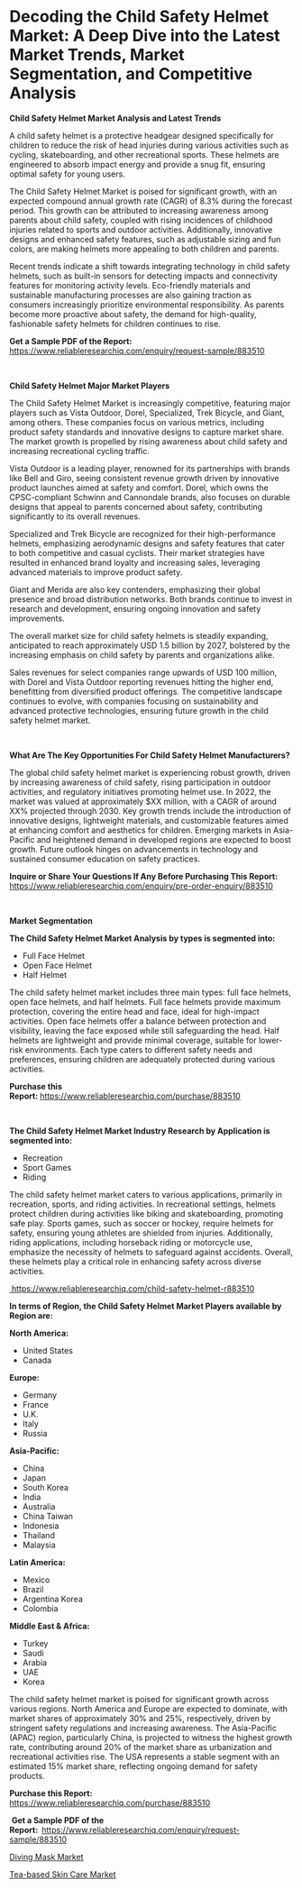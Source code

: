 <p><h1>Decoding the Child Safety Helmet Market: A Deep Dive into the Latest Market Trends, Market Segmentation, and Competitive Analysis</h1></p><p><strong>Child Safety Helmet Market Analysis and Latest Trends</strong></p>
<p><p>A child safety helmet is a protective headgear designed specifically for children to reduce the risk of head injuries during various activities such as cycling, skateboarding, and other recreational sports. These helmets are engineered to absorb impact energy and provide a snug fit, ensuring optimal safety for young users.</p><p>The Child Safety Helmet Market is poised for significant growth, with an expected compound annual growth rate (CAGR) of 8.3% during the forecast period. This growth can be attributed to increasing awareness among parents about child safety, coupled with rising incidences of childhood injuries related to sports and outdoor activities. Additionally, innovative designs and enhanced safety features, such as adjustable sizing and fun colors, are making helmets more appealing to both children and parents.</p><p>Recent trends indicate a shift towards integrating technology in child safety helmets, such as built-in sensors for detecting impacts and connectivity features for monitoring activity levels. Eco-friendly materials and sustainable manufacturing processes are also gaining traction as consumers increasingly prioritize environmental responsibility. As parents become more proactive about safety, the demand for high-quality, fashionable safety helmets for children continues to rise.</p></p>
<p><strong>Get a Sample PDF of the Report:&nbsp;</strong> <a href="https://www.reliableresearchiq.com/enquiry/request-sample/883510?utm_campaign=1876&utm_medium=2&utm_source=Github&utm_content=ia&utm_term=09022025&utm_id=child-safety-helmet">https://www.reliableresearchiq.com/enquiry/request-sample/883510</a></p>
<p>&nbsp;</p>
<p><strong>Child Safety Helmet Major Market Players</strong></p>
<p><p>The Child Safety Helmet Market is increasingly competitive, featuring major players such as Vista Outdoor, Dorel, Specialized, Trek Bicycle, and Giant, among others. These companies focus on various metrics, including product safety standards and innovative designs to capture market share. The market growth is propelled by rising awareness about child safety and increasing recreational cycling traffic.</p><p>Vista Outdoor is a leading player, renowned for its partnerships with brands like Bell and Giro, seeing consistent revenue growth driven by innovative product launches aimed at safety and comfort. Dorel, which owns the CPSC-compliant Schwinn and Cannondale brands, also focuses on durable designs that appeal to parents concerned about safety, contributing significantly to its overall revenues.</p><p>Specialized and Trek Bicycle are recognized for their high-performance helmets, emphasizing aerodynamic designs and safety features that cater to both competitive and casual cyclists. Their market strategies have resulted in enhanced brand loyalty and increasing sales, leveraging advanced materials to improve product safety.</p><p>Giant and Merida are also key contenders, emphasizing their global presence and broad distribution networks. Both brands continue to invest in research and development, ensuring ongoing innovation and safety improvements.</p><p>The overall market size for child safety helmets is steadily expanding, anticipated to reach approximately USD 1.5 billion by 2027, bolstered by the increasing emphasis on child safety by parents and organizations alike.</p><p>Sales revenues for select companies range upwards of USD 100 million, with Dorel and Vista Outdoor reporting revenues hitting the higher end, benefitting from diversified product offerings. The competitive landscape continues to evolve, with companies focusing on sustainability and advanced protective technologies, ensuring future growth in the child safety helmet market.</p></p>
<p>&nbsp;</p>
<p><strong>What Are The Key Opportunities For Child Safety Helmet Manufacturers?</strong></p>
<p><p>The global child safety helmet market is experiencing robust growth, driven by increasing awareness of child safety, rising participation in outdoor activities, and regulatory initiatives promoting helmet use. In 2022, the market was valued at approximately $XX million, with a CAGR of around XX% projected through 2030. Key growth trends include the introduction of innovative designs, lightweight materials, and customizable features aimed at enhancing comfort and aesthetics for children. Emerging markets in Asia-Pacific and heightened demand in developed regions are expected to boost growth. Future outlook hinges on advancements in technology and sustained consumer education on safety practices.</p></p>
<p><strong>Inquire or Share Your Questions If Any Before Purchasing This Report:</strong> <a href="https://www.reliableresearchiq.com/enquiry/pre-order-enquiry/883510?utm_campaign=1876&utm_medium=2&utm_source=Github&utm_content=ia&utm_term=09022025&utm_id=child-safety-helmet">https://www.reliableresearchiq.com/enquiry/pre-order-enquiry/883510</a></p>
<p>&nbsp;</p>
<p><strong>Market Segmentation</strong></p>
<p><strong>The Child Safety Helmet Market Analysis by types is segmented into:</strong></p>
<p><ul><li>Full Face Helmet</li><li>Open Face Helmet</li><li>Half Helmet</li></ul></p>
<p><p>The child safety helmet market includes three main types: full face helmets, open face helmets, and half helmets. Full face helmets provide maximum protection, covering the entire head and face, ideal for high-impact activities. Open face helmets offer a balance between protection and visibility, leaving the face exposed while still safeguarding the head. Half helmets are lightweight and provide minimal coverage, suitable for lower-risk environments. Each type caters to different safety needs and preferences, ensuring children are adequately protected during various activities.</p></p>
<p><strong>Purchase this Report:&nbsp;</strong><a href="https://www.reliableresearchiq.com/purchase/883510?utm_campaign=1876&utm_medium=2&utm_source=Github&utm_content=ia&utm_term=09022025&utm_id=child-safety-helmet">https://www.reliableresearchiq.com/purchase/883510</a></p>
<p>&nbsp;</p>
<p><strong>The Child Safety Helmet Market Industry Research by Application is segmented into:</strong></p>
<p><ul><li>Recreation</li><li>Sport Games</li><li>Riding</li></ul></p>
<p><p>The child safety helmet market caters to various applications, primarily in recreation, sports, and riding activities. In recreational settings, helmets protect children during activities like biking and skateboarding, promoting safe play. Sports games, such as soccer or hockey, require helmets for safety, ensuring young athletes are shielded from injuries. Additionally, riding applications, including horseback riding or motorcycle use, emphasize the necessity of helmets to safeguard against accidents. Overall, these helmets play a critical role in enhancing safety across diverse activities.</p></p>
<p><a href="https://www.reliableresearchiq.com/child-safety-helmet-r883510?utm_campaign=1876&utm_medium=2&utm_source=Github&utm_content=ia&utm_term=09022025&utm_id=child-safety-helmet">&nbsp;https://www.reliableresearchiq.com/child-safety-helmet-r883510</a></p>
<p><strong>In terms of Region, the Child Safety Helmet Market Players available by Region are:</strong></p>
<p>
    <p> <strong> North America: </strong>
        <ul>
            <li>United States</li>
            <li>Canada</li>
        </ul>
        </p> 
    <p> <strong> Europe: </strong>
        <ul>
            <li>Germany</li>
            <li>France</li>
            <li>U.K.</li>
            <li>Italy</li>
            <li>Russia</li>
        </ul>
        </p> 
    <p> <strong> Asia-Pacific: </strong>
        <ul>
            <li>China</li>
            <li>Japan</li>
            <li>South Korea</li>
            <li>India</li>
            <li>Australia</li>
            <li>China Taiwan</li>
            <li>Indonesia</li>
            <li>Thailand</li>
            <li>Malaysia</li>
        </ul>
        </p> 
    <p> <strong> Latin America: </strong>
        <ul>
            <li>Mexico</li>
            <li>Brazil</li>
            <li>Argentina Korea</li>
            <li>Colombia</li>
        </ul>
        </p> 
    <p> <strong> Middle East & Africa: </strong>
        <ul>
            <li>Turkey</li>
            <li>Saudi</li>
            <li>Arabia</li>
            <li>UAE</li>
            <li>Korea</li>
        </ul>
    </p>
    </p>
<p><p>The child safety helmet market is poised for significant growth across various regions. North America and Europe are expected to dominate, with market shares of approximately 30% and 25%, respectively, driven by stringent safety regulations and increasing awareness. The Asia-Pacific (APAC) region, particularly China, is projected to witness the highest growth rate, contributing around 20% of the market share as urbanization and recreational activities rise. The USA represents a stable segment with an estimated 15% market share, reflecting ongoing demand for safety products.</p></p>
<p><strong>Purchase this Report: </strong><a href="https://www.reliableresearchiq.com/purchase/883510?utm_campaign=1876&utm_medium=2&utm_source=Github&utm_content=ia&utm_term=09022025&utm_id=child-safety-helmet">https://www.reliableresearchiq.com/purchase/883510</a></p>
<p>&nbsp;<strong>Get a Sample PDF of the Report:&nbsp;&nbsp;</strong><a href="https://www.reliableresearchiq.com/enquiry/request-sample/883510?utm_campaign=1876&utm_medium=2&utm_source=Github&utm_content=ia&utm_term=09022025&utm_id=child-safety-helmet">https://www.reliableresearchiq.com/enquiry/request-sample/883510</a></p>
<p><strong></strong></p>
<p><p><a href="https://github.com/khanyearimse/Market-Research-Report-List-1/blob/main/diving-mask-market.md?utm_campaign=1876&utm_medium=2&utm_source=Github&utm_content=ia&utm_term=09022025&utm_id=child-safety-helmet">Diving Mask Market</a></p><p><a href="https://github.com/villeisgren/Market-Research-Report-List-1/blob/main/tea-based-skin-care-market.md?utm_campaign=1876&utm_medium=2&utm_source=Github&utm_content=ia&utm_term=09022025&utm_id=child-safety-helmet">Tea-based Skin Care Market</a></p></p>